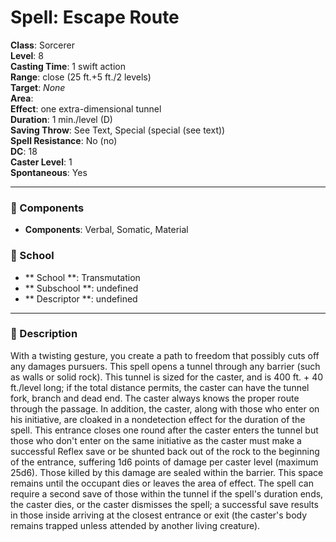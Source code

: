 
# Spell: Escape Route
**Class**: Sorcerer  
**Level**: 8  
**Casting Time**: 1 swift action  
**Range**: close (25 ft.+5 ft./2 levels)  
**Target**: _None_  
**Area**:   
**Effect**: one extra-dimensional tunnel  
**Duration**: 1 min./level (D)  
**Saving Throw**: See Text, Special (special (see text))  
**Spell Resistance**: No (no)  
**DC**: 18  
**Caster Level**: 1  
**Spontaneous**: Yes

---

### 🔮 Components
- **Components**: Verbal, Somatic, Material

### 🏫 School
- ** School **: Transmutation
- ** Subschool **: undefined
- ** Descriptor **: undefined
---

### 📜 Description
With a twisting gesture, you create a path to freedom that possibly cuts off any damages pursuers. This spell opens a tunnel through any barrier (such as walls or solid rock). This tunnel is sized for the caster, and is 400 ft. + 40 ft./level long; if the total distance permits, the caster can have the tunnel fork, branch and dead end. The caster always knows the proper route through the passage. In addition, the caster, along with those who enter on his initiative, are cloaked in a nondetection effect for the duration of the spell. This entrance closes one round after the caster enters the tunnel but those who don't enter on the same initiative as the caster must make a successful Reflex save or be shunted back out of the rock to the beginning of the entrance, suffering 1d6 points of damage per caster level (maximum 25d6). Those killed by this damage are sealed within the barrier. This space remains until the occupant dies or leaves the area of effect. The spell can require a second save of those within the tunnel if the spell's duration ends, the caster dies, or the caster dismisses the spell; a successful save results in those inside arriving at the closest entrance or exit (the caster's body remains trapped unless attended by another living creature).
